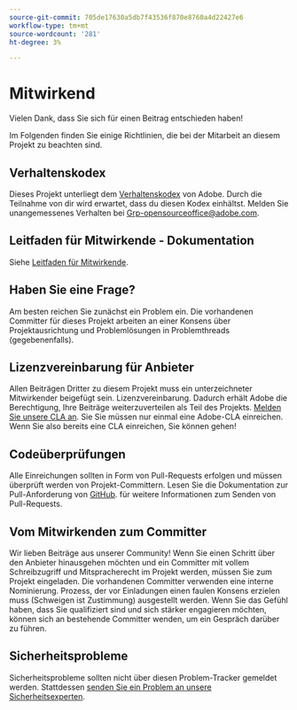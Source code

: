```yaml
---
source-git-commit: 705de17630a5db7f43536f870e8760a4d22427e6
workflow-type: tm+mt
source-wordcount: '281'
ht-degree: 3%

---
```

# Mitwirkend

Vielen Dank, dass Sie sich für einen Beitrag entschieden haben!

Im Folgenden finden Sie einige Richtlinien, die bei der Mitarbeit an diesem Projekt zu beachten sind.

## Verhaltenskodex

Dieses Projekt unterliegt dem [Verhaltenskodex](code-of-conduct.md) von Adobe. Durch die Teilnahme
von dir wird erwartet, dass du diesen Kodex einhältst. Melden Sie unangemessenes Verhalten bei
[Grp-opensourceoffice@adobe.com](mailto:Grp-opensourceoffice@adobe.com).

## Leitfaden für Mitwirkende - Dokumentation

Siehe [Leitfaden für Mitwirkende](https://experienceleague.adobe.com/docs/contributor/contributor-guide/introduction.html?lang=de).

## Haben Sie eine Frage?

Am besten reichen Sie zunächst ein Problem ein. Die vorhandenen Committer für dieses Projekt arbeiten an einer
Konsens über Projektausrichtung und Problemlösungen in Problemthreads
(gegebenenfalls).

## Lizenzvereinbarung für Anbieter

Allen Beiträgen Dritter zu diesem Projekt muss ein unterzeichneter Mitwirkender beigefügt sein.
Lizenzvereinbarung. Dadurch erhält Adobe die Berechtigung, Ihre Beiträge weiterzuverteilen
als Teil des Projekts. [Melden Sie unsere CLA an](http://opensource.adobe.com/cla.html). Sie
Sie müssen nur einmal eine Adobe-CLA einreichen. Wenn Sie also bereits eine CLA einreichen,
Sie können gehen!

## Codeüberprüfungen

Alle Einreichungen sollten in Form von Pull-Requests erfolgen und müssen überprüft werden
von Projekt-Committern. Lesen Sie die Dokumentation zur Pull-Anforderung von [GitHub](https://help.github.com/de/github/collaborating-with-issues-and-pull-requests/about-pull-requests).
für weitere Informationen zum Senden von Pull-Requests.

<!--
Lastly, please follow the [pull request template](PULL_REQUEST_TEMPLATE.md) when
submitting a pull request!
-->

## Vom Mitwirkenden zum Committer

Wir lieben Beiträge aus unserer Community! Wenn Sie einen Schritt über den Anbieter hinausgehen möchten
und ein Committer mit vollem Schreibzugriff und Mitspracherecht im Projekt werden, müssen Sie
zum Projekt eingeladen. Die vorhandenen Committer verwenden eine interne Nominierung.
Prozess, der vor Einladungen einen faulen Konsens erzielen muss (Schweigen ist Zustimmung)
ausgestellt werden. Wenn Sie das Gefühl haben, dass Sie qualifiziert sind und sich stärker engagieren möchten,
können sich an bestehende Committer wenden, um ein Gespräch darüber zu führen.

## Sicherheitsprobleme

Sicherheitsprobleme sollten nicht über diesen Problem-Tracker gemeldet werden. Stattdessen [senden Sie ein Problem an unsere Sicherheitsexperten](https://helpx.adobe.com/de/security/alertus.html).
